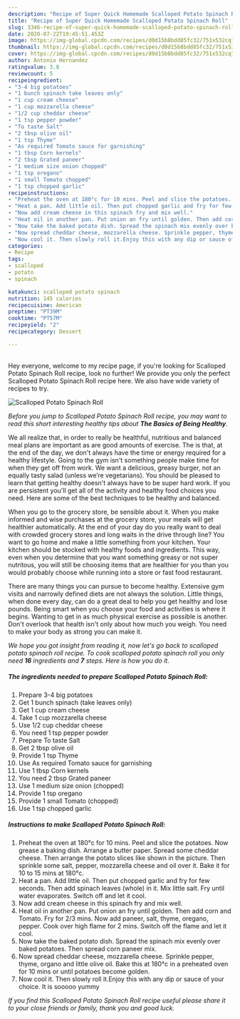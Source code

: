 ```yaml
---
description: "Recipe of Super Quick Homemade Scalloped Potato Spinach Roll"
title: "Recipe of Super Quick Homemade Scalloped Potato Spinach Roll"
slug: 3346-recipe-of-super-quick-homemade-scalloped-potato-spinach-roll
date: 2020-07-22T19:45:51.453Z
image: https://img-global.cpcdn.com/recipes/d0d15b8bdd85fc32/751x532cq70/scalloped-potato-spinach-roll-recipe-main-photo.jpg
thumbnail: https://img-global.cpcdn.com/recipes/d0d15b8bdd85fc32/751x532cq70/scalloped-potato-spinach-roll-recipe-main-photo.jpg
cover: https://img-global.cpcdn.com/recipes/d0d15b8bdd85fc32/751x532cq70/scalloped-potato-spinach-roll-recipe-main-photo.jpg
author: Antonio Hernandez
ratingvalue: 3.8
reviewcount: 5
recipeingredient:
- "3-4 big potatoes"
- "1 bunch spinach take leaves only"
- "1 cup cream cheese"
- "1 cup mozzarella cheese"
- "1/2 cup cheddar cheese"
- "1 tsp pepper powder"
- "To taste Salt"
- "2 tbsp olive oil"
- "1 tsp Thyme"
- "As required Tomato sauce for garnishing"
- "1 tbsp Corn kernels"
- "2 tbsp Grated paneer"
- "1 medium size onion chopped"
- "1 tsp oregano"
- "1 small Tomato chopped"
- "1 tsp chopped garlic"
recipeinstructions:
- "Preheat the oven at 180°c for 10 mins. Peel and slice the potatoes. Now grease a baking dish. Arrange a butter paper. Spread some cheddar cheese. Then arrange the potato slices like shown in the picture. Then sprinkle some salt, pepper, mozzarella cheese and oil over it. Bake it for 10 to 15 mins at 180°c."
- "Heat a pan. Add little oil. Then put chopped garlic and fry for few seconds. Then add spinach leaves (whole) in it. Mix little salt. Fry until water evaporates. Switch off and let it cool."
- "Now add cream cheese in this spinach fry and mix well."
- "Heat oil in another pan. Put onion an fry until golden. Then add corn and Tomato. Fry for 2/3 mins. Now add paneer, salt, thyme, oregano, pepper. Cook over high flame for 2 mins. Switch off the flame and let it cool."
- "Now take the baked potato dish. Spread the spinach mix evenly over baked potatoes. Then spread corn paneer mix."
- "Now spread cheddar cheese, mozzarella cheese. Sprinkle pepper, thyme, organo and little olive oil. Bake this at 180°c in a preheated oven for 10 mins or until potatoes become golden."
- "Now cool it. Then slowly roll it.Enjoy this with any dip or sauce of your choice. It is sooooo yummy"
categories:
- Recipe
tags:
- scalloped
- potato
- spinach

katakunci: scalloped potato spinach 
nutrition: 145 calories
recipecuisine: American
preptime: "PT39M"
cooktime: "PT57M"
recipeyield: "2"
recipecategory: Dessert

---
```

<br>
Hey everyone, welcome to my recipe page, if you're looking for Scalloped Potato Spinach Roll recipe, look no further! We provide you only the perfect Scalloped Potato Spinach Roll recipe here. We also have wide variety of recipes to try.
<br>


![Scalloped Potato Spinach Roll](https://img-global.cpcdn.com/recipes/d0d15b8bdd85fc32/751x532cq70/scalloped-potato-spinach-roll-recipe-main-photo.jpg)

<i>Before you jump to Scalloped Potato Spinach Roll recipe, you may want to read this short interesting healthy tips about <strong>The Basics of Being Healthy</strong>.</i>

We all realize that, in order to really be healthful, nutritious and balanced meal plans are important as are good amounts of exercise. The  is that, at the end of the day, we don't always have the time or energy required for a healthy lifestyle. Going to the gym isn't something people make time for when they get off from work. We want a delicious, greasy burger, not an equally tasty salad (unless we’re vegetarians). You should be pleased to learn that getting healthy doesn't always have to be super hard work. If you are persistent you'll get all of the activity and healthy food choices you need. Here are some of the best techniques to be healthy and balanced.

When you go to the grocery store, be sensible about it. When you make informed and wise purchases at the grocery store, your meals will get healthier automatically. At the end of your day do you really want to deal with crowded grocery stores and long waits in the drive through line? You want to go home and make a little something from your kitchen. Your kitchen should be stocked with healthy foods and ingredients. This way, even when you determine that you want something greasy or not super nutritous, you will still be choosing items that are healthier for you than you would probably choose while running into a store or fast food restaurant.

There are many things you can pursue to become healthy. Extensive gym visits and narrowly defined diets are not always the solution. Little things, when done every day, can do a great deal to help you get healthy and lose pounds. Being smart when you choose your food and activities is where it begins. Wanting to get in as much physical exercise as possible is another. Don't overlook that health isn't only about how much you weigh. You need to make your body as strong you can make it. 


<i>We hope you got insight from reading it, now let's go back to scalloped potato spinach roll recipe. To cook scalloped potato spinach roll you only need <strong>16</strong> ingredients and <strong>7</strong> steps. Here is how you do it.
</i>

##### The ingredients needed to prepare Scalloped Potato Spinach Roll:

1. Prepare 3-4 big potatoes
1. Get 1 bunch spinach (take leaves only)
1. Get 1 cup cream cheese
1. Take 1 cup mozzarella cheese
1. Use 1/2 cup cheddar cheese
1. You need 1 tsp pepper powder
1. Prepare To taste Salt
1. Get 2 tbsp olive oil
1. Provide 1 tsp Thyme
1. Use As required Tomato sauce for garnishing
1. Use 1 tbsp Corn kernels
1. You need 2 tbsp Grated paneer
1. Use 1 medium size onion (chopped)
1. Provide 1 tsp oregano
1. Provide 1 small Tomato (chopped)
1. Use 1 tsp chopped garlic


##### Instructions to make Scalloped Potato Spinach Roll:

1. Preheat the oven at 180°c for 10 mins. Peel and slice the potatoes. Now grease a baking dish. Arrange a butter paper. Spread some cheddar cheese. Then arrange the potato slices like shown in the picture. Then sprinkle some salt, pepper, mozzarella cheese and oil over it. Bake it for 10 to 15 mins at 180°c.
1. Heat a pan. Add little oil. Then put chopped garlic and fry for few seconds. Then add spinach leaves (whole) in it. Mix little salt. Fry until water evaporates. Switch off and let it cool.
1. Now add cream cheese in this spinach fry and mix well.
1. Heat oil in another pan. Put onion an fry until golden. Then add corn and Tomato. Fry for 2/3 mins. Now add paneer, salt, thyme, oregano, pepper. Cook over high flame for 2 mins. Switch off the flame and let it cool.
1. Now take the baked potato dish. Spread the spinach mix evenly over baked potatoes. Then spread corn paneer mix.
1. Now spread cheddar cheese, mozzarella cheese. Sprinkle pepper, thyme, organo and little olive oil. Bake this at 180°c in a preheated oven for 10 mins or until potatoes become golden.
1. Now cool it. Then slowly roll it.Enjoy this with any dip or sauce of your choice. It is sooooo yummy


<i>If you find this Scalloped Potato Spinach Roll recipe useful please share it to your close friends or family, thank you and good luck.</i>
